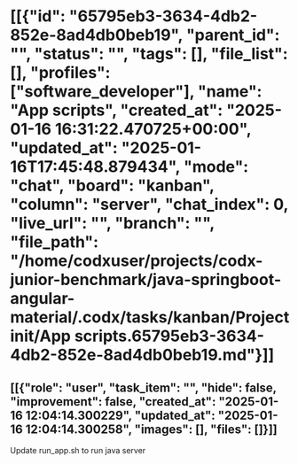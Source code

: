 # [[{"id": "65795eb3-3634-4db2-852e-8ad4db0beb19", "parent_id": "", "status": "", "tags": [], "file_list": [], "profiles": ["software_developer"], "name": "App scripts", "created_at": "2025-01-16 16:31:22.470725+00:00", "updated_at": "2025-01-16T17:45:48.879434", "mode": "chat", "board": "kanban", "column": "server", "chat_index": 0, "live_url": "", "branch": "", "file_path": "/home/codxuser/projects/codx-junior-benchmark/java-springboot-angular-material/.codx/tasks/kanban/Project init/App scripts.65795eb3-3634-4db2-852e-8ad4db0beb19.md"}]]
## [[{"role": "user", "task_item": "", "hide": false, "improvement": false, "created_at": "2025-01-16 12:04:14.300229", "updated_at": "2025-01-16 12:04:14.300258", "images": [], "files": []}]]
Update run_app.sh to run java server
